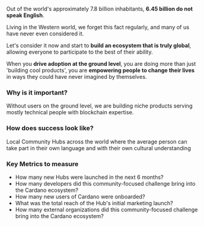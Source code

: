 Out of the world's approximately 7.8 billion inhabitants, **6.45 billion do not speak English**.

Living in the Western world, we forget this fact regularly, and many of us have never even considered it.

Let's consider it now and start to **build an ecosystem that is truly global**, allowing everyone to participate to the best of their ability.

When you **drive adoption at the ground level**, you are doing more than just 'building cool products', you are **empowering people to change their lives** in ways they could have never imagined by themselves.

### Why is it important?
Without users on the ground level, we are building niche products serving mostly technical people with blockchain expertise.

### How does success look like?
Local Community Hubs across the world where the average person can take part in their own language and with their own cultural understanding

### Key Metrics to measure
- How many new Hubs were launched in the next 6 months?
- How many developers did this community-focused challenge bring into the Cardano ecosystem?
- How many new users of Cardano were onboarded?
- What was the total reach of the Hub's initial marketing launch?
- How many external organizations did this community-focused challenge bring into the Cardano ecosystem?
